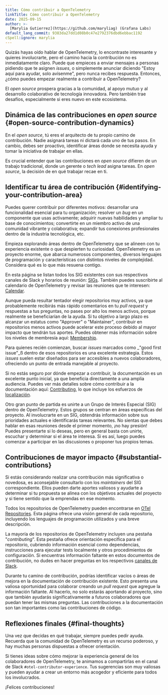 ```yaml
---
title: Cómo contribuir a OpenTelemetry
linkTitle: Cómo contribuir a OpenTelemetry
date: 2025-09-15
author: >-
  [Marylia Gutierrez](https://github.com/maryliag) (Grafana Labs)
default_lang_commit: 9383da27dd1d08b0c47e2792376dbd6ebbac1192
cSpell:ignore: marylia
---
```


Quizás hayas oído hablar de OpenTelemetry, lo encontraste interesante y quieres
involucrarte, pero el camino hacia la contribución no es inmediatamente claro.
Puede que empieces a enviar mensajes a personas pidiendo que te asignen _issues_, 
o simplemente anunciar diciendo "Estoy aquí para ayudar, solo avísenme", pero
nunca recibes respuesta. Entonces, ¿cómo puedes empezar realmente a contribuir a 
OpenTelemetry?

El _open source_ prospera gracias a la comunidad, al apoyo mutuo y al desarrollo
colaborativo de tecnología innovadora. Pero también trae desafíos, especialmente
si eres nuevo en este ecosistema.

## Dinámica de las contribuciones en _open source_ {#open-source-contribution-dynamics}

En el _open source_, tú eres el arquitecto de tu propio camino de contribución.
Nadie asignará tareas ni dictará cada uno de tus pasos. En cambio, debes ser
proactivo, identificar áreas donde se necesita ayuda y tomar la iniciativa de
trabajar en ellas.

Es crucial entender que las contribuciones en _open source_ difieren de un
trabajo tradicional, donde un gerente o _tech lead_ asigna tareas. En _open
source_, la decisión de en qué trabajar recae en ti.

## Identificar tu área de contribución {#identifying-your-contribution-area}

Puedes querer contribuir por diferentes motivos: desarrollar una funcionalidad
esencial para tu organización; resolver un _bug_ en un componente que usas
activamente; adquirir nuevas habilidades y ampliar tu base de conocimientos;
convertirte en un miembro activo de una comunidad vibrante y colaborativa;
expandir tus conexiones profesionales dentro de la industria tecnológica, etc.

Empieza explorando áreas dentro de OpenTelemetry que se alineen con tu
experiencia existente o que despierten tu curiosidad. OpenTelemetry es un
proyecto enorme, que abarca numerosos componentes, diversos lenguajes de
programación y características con distintos niveles de complejidad. Considera
qué es lo que más resuena contigo.

En esta página se listan todos los SIG existentes con sus respectivos canales de
Slack y horarios de reunión: [SIGs][sigs]. También puedes suscribirte al
calendario de OpenTelemetry y revisar las reuniones que te interesen:
[Calendar][calendar].

Aunque pueda resultar tentador elegir repositorios muy activos, ya que
probablemente recibirás más rápido comentarios en tu _pull request_ y respuestas
a tus preguntas, no pases por alto los menos activos, porque realmente se
beneficiarían de la ayuda. Si tu objetivo a largo plazo es alcanzar un estatus
como "Approver" o "Maintainer", contribuir en repositorios menos activos puede
acelerar este proceso debido al mayor impacto que tendrán tus aportes. Puedes
obtener más información sobre los niveles de membresía aquí:
[Membership][membership].

Para quienes recién comienzan, buscar _issues_ marcados como _"good first issue"_ß
dentro de esos repositorios es una excelente estrategia. Estos _issues_ suelen
estar diseñados para ser accesibles a nuevos colaboradores, ofreciendo un punto
de entrada manejable al proyecto.

Si no estás seguro por dónde empezar a contribuir, la documentación es un
excelente punto inicial, ya que beneficia directamente a una amplia audiencia.
Puedes ver más detalles sobre cómo contribuir a la documentación aquí:
[Contributing][contrib], lo que incluye los esfuerzos de
[localización][localization].

Otro gran punto de partida es unirte a un Grupo de Interés Especial (SIG) dentro
de OpenTelemetry. Estos grupos se centran en áreas específicas del proyecto. Al
involucrarte en un SIG, obtendrás información sobre sus prioridades actuales e
identificarás tareas relevantes. No sientas que debes hablar en esas reuniones
desde el primer momento, ¡no hay presión! Puedes presentarte si lo deseas, pero
en general basta con unirte, escuchar y determinar si el área te interesa. Si
es así, luego puedes comenzar a participar en las discusiones o proponer tus
propios temas.

## Contribuciones de mayor impacto {#substantial-contributions}

Si estás considerando realizar una contribución más significativa o novedosa, es
aconsejable consultarlo con los _maintainers_ del SIG correspondiente. Ellos
pueden darte aportes valiosos y ayudarte a determinar si tu propuesta se alinea
con los objetivos actuales del proyecto y si tiene sentido que la emprendas en
ese momento.

Todos los repositorios de OpenTelemetry pueden encontrarse en
[OTel Repositories][repos]. Esta página ofrece una visión general de cada
repositorio, incluyendo los lenguajes de programación utilizados y una breve
descripción.

La mayoría de los repositorios de OpenTelemetry incluyen una pestaña
"_contributing_". Esta pestaña ofrece orientación específica para el repositorio,
cubriendo información esencial como dependencias, instrucciones para ejecutar
tests localmente y otros procedimientos de configuración. Si encuentras
información faltante en estos documentos de contribución, no dudes en hacer
preguntas en los respectivos [canales de Slack][slack].

Durante tu camino de contribución, podrías identificar vacíos o áreas de mejora
en la documentación de contribución existente. Esto presenta una valiosa
oportunidad para colaborar creando un _pull request_ que agregue la información
faltante. Al hacerlo, no solo estarás aportando al proyecto, sino que también
ayudarás significativamente a futuros colaboradores que puedan tener las mismas
preguntas. Las contribuciones a la documentación son tan importantes como las
contribuciones de código.

## Reflexiones finales {#final-thoughts}

Una vez que decidas en qué trabajar, siempre puedes pedir ayuda. Recuerda que la
comunidad de OpenTelemetry es un recurso poderoso, y hay muchas personas
dispuestas a ofrecer orientación.

Si tienes ideas sobre cómo mejorar la experiencia general de los colaboradores
de OpenTelemetry, te animamos a compartirlas en el canal de Slack
`#otel-contributor-experience`. Tus sugerencias son muy valiosas y pueden ayudar
a crear un entorno más acogedor y eficiente para todos los involucrados.

¡Felices contribuciones!

[sigs]:
  https://github.com/open-telemetry/community?tab=readme-ov-file#special-interest-groups
[calendar]:
  https://github.com/open-telemetry/community?tab=readme-ov-file#calendar
[membership]:
  https://github.com/open-telemetry/community/blob/main/guides/contributor/membership.md
[contrib]: /docs/contributing
[localization]: /docs/contributing/localization/
[repos]: https://github.com/orgs/open-telemetry/repositories
[slack]: /community/end-user/slack-channel/